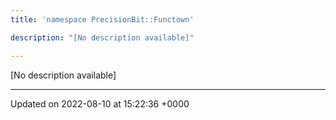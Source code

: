 ```yaml
---
title: 'namespace PrecisionBit::Functown'

description: "[No description available]"

---
```







[No description available]






-------------------------------

Updated on 2022-08-10 at 15:22:36 +0000